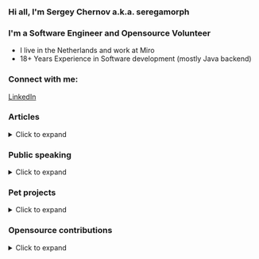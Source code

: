 
### Hi all, I'm Sergey Chernov a.k.a. seregamorph

### I'm a Software Engineer and Opensource Volunteer

- I live in the Netherlands and work at Miro
- 18+ Years Experience in Software development (mostly Java backend)

### Connect with me:
[LinkedIn](https://linkedin.com/in/schernov)

### Articles
<details>
  <summary>Click to expand</summary>

* Simple release management with git [rus](https://habr.com/ru/post/159107/)
* Refactoring legacy-project to Dependency Injection. Sith's way [rus](https://habr.com/ru/post/217523/)
* CharSequence magic [rus](https://habr.com/ru/post/345660/)
* Obtaining Method from Method Reference [rus](https://habr.com/ru/post/522774/)
* Extension methods in Java [rus](https://habr.com/ru/post/527688/)
* Fluent setter: breaking the convention [eng](https://medium.com/miro-engineering/fluent-setter-breaking-the-convention-33ce3433126e) 
* Obtaining generic type at runtime [rus](https://habr.com/ru/post/588252/)

</details>

### Public speaking
<details>
  <summary>Click to expand</summary>

* Improving Spring Boot tests efficiency [YouTube](https://www.youtube.com/watch?v=_Vci_5nr8R0) (hosted by AtomicJar/TestContainers)

</details>

### Pet projects
<details>
  <summary>Click to expand</summary>

* [hamcrest-more-matchers](https://github.com/seregamorph/hamcrest-more-matchers) - additional Hamcrest matchers
to verify collection order and extracted values (available on Maven Central)
* [morejdbc](https://github.com/seregamorph/morejdbc) - helpers to call Oracle storable procedures/functions
(available on Maven Central)
* [reactive-cassandra](https://github.com/seregamorph/reactive-cassandra) - extensions for reactive-style
(a.k.a. Promise) Futures for cassandra driver 2.x
* [binaryxml](https://github.com/seregamorph/binaryxml) - own lightweight binary xml serialization library
* [miro-app-oauth](https://github.com/seregamorph/miro-app-oauth) - sample OAuth application for Miro
* [Morph3D Screen Saver](https://github.com/seregamorph/morph3d) - Screen Saver for Windows, it was very popular in the 2000s
* [All personal repositories](https://github.com/seregamorph?tab=repositories&q=&type=source&language=&sort=)

</details>

### Opensource contributions
<details>
  <summary>Click to expand</summary>

* [pgjdbc](https://github.com/pgjdbc/pgjdbc)
  - [connectTimeout property support](https://github.com/pgjdbc/pgjdbc/pull/140)
* [maven](https://maven.apache.org/)
  - [Fix DefaultExceptionHandler NPE](https://github.com/apache/maven/pull/241)
* [frontend-maven-plugin](https://github.com/eirslett/frontend-maven-plugin)
  - [Self repairing in case of corrupted state](https://github.com/eirslett/frontend-maven-plugin/pull/807)
  - [Support arm64 binaries since Node.js v16](https://github.com/eirslett/frontend-maven-plugin/pull/970)
* [hibernate-orm](https://github.com/hibernate/hibernate-orm)
  - [Order.reverse() contract string following](https://github.com/hibernate/hibernate-orm/pull/3272)
  - [Order.reverse() contract strict following backport](https://github.com/hibernate/hibernate-orm/pull/3271)
* [jackson-databind](https://github.com/FasterXML/jackson-databind)
  - [fix default CharSequence serialization](https://github.com/FasterXML/jackson-databind/pull/3332)
* [IntelliJ IDEA Community Edition](https://github.com/JetBrains/intellij-community)
  - [Fix maven import for non-case sensitive unique artifactId](https://github.com/JetBrains/intellij-community/pull/2435)
* [easy-random](https://github.com/j-easy/easy-random)
  - [Repeatable random object](https://github.com/j-easy/easy-random/pull/413)
* [github-api](https://github.com/hub4j/github-api)
  - [user, push, pull event extensions](https://github.com/hub4j/github-api/pull/944)
  - [pullRequestReview.review.htmlUrl](https://github.com/hub4j/github-api/pull/946)
  - [base event payload](https://github.com/hub4j/github-api/pull/976)
  - [pull_request action "edited".changes](https://github.com/hub4j/github-api/pull/979)
* [undertow](https://github.com/undertow-io/undertow)
  - [Path template matched parameters should keep order](https://github.com/undertow-io/undertow/pull/983)
* [rsocket-java](https://github.com/rsocket/rsocket-java)
  - [Fix build for Apple M1](https://github.com/rsocket/rsocket-java/pull/1001/files)
* [testng](https://github.com/cbeust/testng)
  - [Failsafe reports (Exception)](https://github.com/cbeust/testng/pull/2808)
  - [Failsafe reports (parameter)](https://github.com/cbeust/testng/pull/2831)
* [commons-beanutils](https://github.com/apache/commons-beanutils)
  - [BEANUTILS-541 - Fix FluentPropertyBeanIntrospector (1.x)](https://github.com/apache/commons-beanutils/pull/69)
  - [BEANUTILS-541 - Fix FluentPropertyBeanIntrospector (2.x)](https://github.com/apache/commons-beanutils/pull/68)
* [micronaut](https://github.com/micronaut-projects/micronaut-starter)
  - [Fix gradlew/mnvw generation](https://github.com/micronaut-projects/micronaut-starter/pull/923)
* [quarkus](https://github.com/quarkusio/quarkus)
  - [Fix gradlew/mnvw generation](https://github.com/quarkusio/quarkus/pull/20513)
* [All pull requests](https://github.com/pulls?q=is%3Apr+author%3Aseregamorph+archived%3Afalse+is%3Aclosed)

</details>


